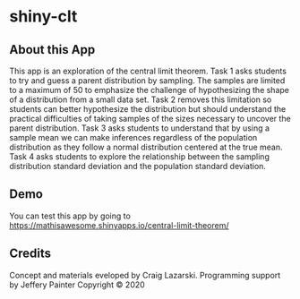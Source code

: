 # shiny-clt

## About this App

This app is an exploration of the central limit theorem. Task 1 asks students to try and guess a parent distribution by sampling. The samples are limited to a maximum of 50 to emphasize the challenge of hypothesizing the shape of a distribution from a small data set. Task 2 removes this limitation so students can better hypothesize the distribution but should understand the practical difficulties of taking samples of the sizes necessary to uncover the parent distribution. Task 3 asks students to understand that by using a sample mean we can make inferences regardless of the population distribution as they follow a normal distribution centered at the true mean. Task 4 asks students to explore the relationship between the sampling distribution standard deviation and the population standard deviation.


## Demo
You can test this app by going to https://mathisawesome.shinyapps.io/central-limit-theorem/

## Credits
Concept and materials eveloped by Craig Lazarski. Programming support by Jeffery Painter
Copyright © 2020
